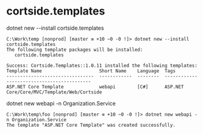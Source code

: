 # cortside.templates

dotnet new --install cortside.templates

```
C:\Work\temp [nonprod] [master ≡ +10 ~0 -0 !]> dotnet new --install cortside.templates
The following template packages will be installed:
   cortside.templates

Success: Cortside.Templates::1.0.11 installed the following templates:
Template Name                     Short Name    Language  Tags
--------------------------------  ------------  --------  -------------------------------------------
ASP.NET Core Template             webapi        [C#]      ASP.NET Core/Core/MVC/Template/Web/Cortside
```

dotnet new webapi -n Organization.Service

```
C:\Work\temp\foo [nonprod] [master ≡ +10 ~0 -0 !]> dotnet new webapi -n Organization.Service
The template "ASP.NET Core Template" was created successfully.
```
